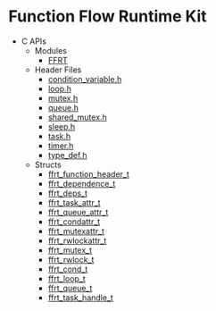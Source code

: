 # Function Flow Runtime Kit<!--function-flow-runtime-api-->

<!--Kit: Function Flow Runtime Kit-->
<!--Subsystem: Resourceschedule-->
<!--Owner: @chuchihtung; @yanleo-->
<!--SE: @geoffrey_guo; @huangyouzhong-->
<!--TSE: @lotsof; @sunxuhao-->

- C APIs<!--function-flow-runtime-c-->
  - Modules<!--function-flow-runtime-module-->
    - [FFRT](capi-ffrt.md)
  - Header Files<!--function-flow-runtime-headerfile-->
    - [condition_variable.h](capi-condition-variable-h.md)
    - [loop.h](capi-loop-h.md)
    - [mutex.h](capi-mutex-h.md)
    - [queue.h](capi-queue-h.md)
    - [shared_mutex.h](capi-shared-mutex-h.md)
    - [sleep.h](capi-sleep-h.md)
    - [task.h](capi-task-h.md)
    - [timer.h](capi-timer-h.md)
    - [type_def.h](capi-type-def-h.md)
  - Structs<!--function-flow-runtime-struct-->
    - [ffrt_function_header_t](capi-ffrt-ffrt-function-header-t.md)
    - [ffrt_dependence_t](capi-ffrt-ffrt-dependence-t.md)
    - [ffrt_deps_t](capi-ffrt-ffrt-deps-t.md)
    - [ffrt_task_attr_t](capi-ffrt-ffrt-task-attr-t.md)
    - [ffrt_queue_attr_t](capi-ffrt-ffrt-queue-attr-t.md)
    - [ffrt_condattr_t](capi-ffrt-ffrt-condattr-t.md)
    - [ffrt_mutexattr_t](capi-ffrt-ffrt-mutexattr-t.md)
    - [ffrt_rwlockattr_t](capi-ffrt-ffrt-rwlockattr-t.md)
    - [ffrt_mutex_t](capi-ffrt-ffrt-mutex-t.md)
    - [ffrt_rwlock_t](capi-ffrt-ffrt-rwlock-t.md)
    - [ffrt_cond_t](capi-ffrt-ffrt-cond-t.md)
    - [ffrt_loop_t](capi-ffrt-ffrt-loop-t.md)
    - [ffrt_queue_t](capi-ffrt-ffrt-queue-t.md)
    - [ffrt_task_handle_t](capi-ffrt-ffrt-task-handle-t.md)
